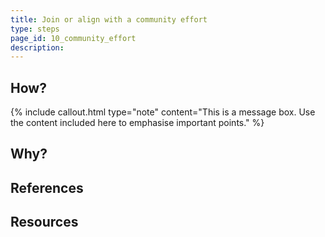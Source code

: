 ```yaml
---
title: Join or align with a community effort
type: steps
page_id: 10_community_effort
description: 
---
```



## How?

{% include callout.html type="note" content="This is a message box. Use the content included here to emphasise important points." %}

## Why?


## References


## Resources

